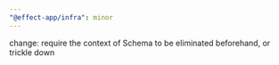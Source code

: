 ```yaml
---
"@effect-app/infra": minor
---
```


change: require the context of Schema to be eliminated beforehand, or trickle down
